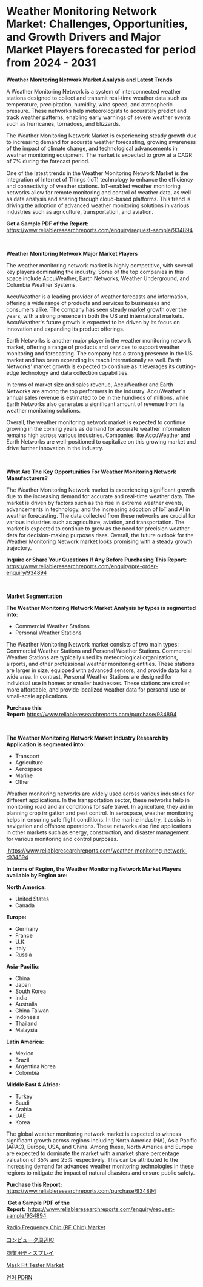 <p><h1>Weather Monitoring Network Market: Challenges, Opportunities, and Growth Drivers and Major Market Players forecasted for period from 2024 - 2031</h1></p><p><strong>Weather Monitoring Network Market Analysis and Latest Trends</strong></p>
<p><p>A Weather Monitoring Network is a system of interconnected weather stations designed to collect and transmit real-time weather data such as temperature, precipitation, humidity, wind speed, and atmospheric pressure. These networks help meteorologists to accurately predict and track weather patterns, enabling early warnings of severe weather events such as hurricanes, tornadoes, and blizzards. </p><p>The Weather Monitoring Network Market is experiencing steady growth due to increasing demand for accurate weather forecasting, growing awareness of the impact of climate change, and technological advancements in weather monitoring equipment. The market is expected to grow at a CAGR of 7% during the forecast period.</p><p>One of the latest trends in the Weather Monitoring Network Market is the integration of Internet of Things (IoT) technology to enhance the efficiency and connectivity of weather stations. IoT-enabled weather monitoring networks allow for remote monitoring and control of weather data, as well as data analysis and sharing through cloud-based platforms. This trend is driving the adoption of advanced weather monitoring solutions in various industries such as agriculture, transportation, and aviation.</p></p>
<p><strong>Get a Sample PDF of the Report:&nbsp;</strong> <a href="https://www.reliableresearchreports.com/enquiry/request-sample/934894">https://www.reliableresearchreports.com/enquiry/request-sample/934894</a></p>
<p>&nbsp;</p>
<p><strong>Weather Monitoring Network Major Market Players</strong></p>
<p><p>The weather monitoring network market is highly competitive, with several key players dominating the industry. Some of the top companies in this space include AccuWeather, Earth Networks, Weather Underground, and Columbia Weather Systems. </p><p>AccuWeather is a leading provider of weather forecasts and information, offering a wide range of products and services to businesses and consumers alike. The company has seen steady market growth over the years, with a strong presence in both the US and international markets. AccuWeather's future growth is expected to be driven by its focus on innovation and expanding its product offerings.</p><p>Earth Networks is another major player in the weather monitoring network market, offering a range of products and services to support weather monitoring and forecasting. The company has a strong presence in the US market and has been expanding its reach internationally as well. Earth Networks' market growth is expected to continue as it leverages its cutting-edge technology and data collection capabilities.</p><p>In terms of market size and sales revenue, AccuWeather and Earth Networks are among the top performers in the industry. AccuWeather's annual sales revenue is estimated to be in the hundreds of millions, while Earth Networks also generates a significant amount of revenue from its weather monitoring solutions.</p><p>Overall, the weather monitoring network market is expected to continue growing in the coming years as demand for accurate weather information remains high across various industries. Companies like AccuWeather and Earth Networks are well-positioned to capitalize on this growing market and drive further innovation in the industry.</p></p>
<p>&nbsp;</p>
<p><strong>What Are The Key Opportunities For Weather Monitoring Network Manufacturers?</strong></p>
<p><p>The Weather Monitoring Network market is experiencing significant growth due to the increasing demand for accurate and real-time weather data. The market is driven by factors such as the rise in extreme weather events, advancements in technology, and the increasing adoption of IoT and AI in weather forecasting. The data collected from these networks are crucial for various industries such as agriculture, aviation, and transportation. The market is expected to continue to grow as the need for precision weather data for decision-making purposes rises. Overall, the future outlook for the Weather Monitoring Network market looks promising with a steady growth trajectory.</p></p>
<p><strong>Inquire or Share Your Questions If Any Before Purchasing This Report:</strong> <a href="https://www.reliableresearchreports.com/enquiry/pre-order-enquiry/934894">https://www.reliableresearchreports.com/enquiry/pre-order-enquiry/934894</a></p>
<p>&nbsp;</p>
<p><strong>Market Segmentation</strong></p>
<p><strong>The Weather Monitoring Network Market Analysis by types is segmented into:</strong></p>
<p><ul><li>Commercial Weather Stations</li><li>Personal Weather Stations</li></ul></p>
<p><p>The Weather Monitoring Network market consists of two main types: Commercial Weather Stations and Personal Weather Stations. Commercial Weather Stations are typically used by meteorological organizations, airports, and other professional weather monitoring entities. These stations are larger in size, equipped with advanced sensors, and provide data for a wide area. In contrast, Personal Weather Stations are designed for individual use in homes or smaller businesses. These stations are smaller, more affordable, and provide localized weather data for personal use or small-scale applications.</p></p>
<p><strong>Purchase this Report:&nbsp;</strong><a href="https://www.reliableresearchreports.com/purchase/934894">https://www.reliableresearchreports.com/purchase/934894</a></p>
<p>&nbsp;</p>
<p><strong>The Weather Monitoring Network Market Industry Research by Application is segmented into:</strong></p>
<p><ul><li>Transport</li><li>Agriculture</li><li>Aerospace</li><li>Marine</li><li>Other</li></ul></p>
<p><p>Weather monitoring networks are widely used across various industries for different applications. In the transportation sector, these networks help in monitoring road and air conditions for safe travel. In agriculture, they aid in planning crop irrigation and pest control. In aerospace, weather monitoring helps in ensuring safe flight conditions. In the marine industry, it assists in navigation and offshore operations. These networks also find applications in other markets such as energy, construction, and disaster management for various monitoring and control purposes.</p></p>
<p><a href="https://www.reliableresearchreports.com/weather-monitoring-network-r934894">&nbsp;https://www.reliableresearchreports.com/weather-monitoring-network-r934894</a></p>
<p><strong>In terms of Region, the Weather Monitoring Network Market Players available by Region are:</strong></p>
<p>
    <p> <strong> North America: </strong>
        <ul>
            <li>United States</li>
            <li>Canada</li>
        </ul>
        </p> 
    <p> <strong> Europe: </strong>
        <ul>
            <li>Germany</li>
            <li>France</li>
            <li>U.K.</li>
            <li>Italy</li>
            <li>Russia</li>
        </ul>
        </p> 
    <p> <strong> Asia-Pacific: </strong>
        <ul>
            <li>China</li>
            <li>Japan</li>
            <li>South Korea</li>
            <li>India</li>
            <li>Australia</li>
            <li>China Taiwan</li>
            <li>Indonesia</li>
            <li>Thailand</li>
            <li>Malaysia</li>
        </ul>
        </p> 
    <p> <strong> Latin America: </strong>
        <ul>
            <li>Mexico</li>
            <li>Brazil</li>
            <li>Argentina Korea</li>
            <li>Colombia</li>
        </ul>
        </p> 
    <p> <strong> Middle East & Africa: </strong>
        <ul>
            <li>Turkey</li>
            <li>Saudi</li>
            <li>Arabia</li>
            <li>UAE</li>
            <li>Korea</li>
        </ul>
    </p>
    </p>
<p><p>The global weather monitoring network market is expected to witness significant growth across regions including North America (NA), Asia Pacific (APAC), Europe, USA, and China. Among these, North America and Europe are expected to dominate the market with a market share percentage valuation of 35% and 25% respectively. This can be attributed to the increasing demand for advanced weather monitoring technologies in these regions to mitigate the impact of natural disasters and ensure public safety.</p></p>
<p><strong>Purchase this Report: </strong><a href="https://www.reliableresearchreports.com/purchase/934894">https://www.reliableresearchreports.com/purchase/934894</a></p>
<p>&nbsp;<strong>Get a Sample PDF of the Report:&nbsp;&nbsp;</strong><a href="https://www.reliableresearchreports.com/enquiry/request-sample/934894">https://www.reliableresearchreports.com/enquiry/request-sample/934894</a></p>
<p><strong></strong></p>
<p><p><a href="https://www.linkedin.com/pulse/radio-frequency-chip-rf-market-size-trends-complete-industry-48sie">Radio Frequency Chip (RF Chip) Market</a></p><p><a href="https://medium.com/@eugenethompson65/%E3%82%B3%E3%83%B3%E3%83%94%E3%83%A5%E3%83%BC%E3%82%BF%E5%91%A8%E8%BE%BA%E6%A9%9F%E5%99%A8ic%E5%B8%82%E5%A0%B4%E3%81%AE%E5%B1%95%E6%9C%9B-%E6%A5%AD%E7%95%8C%E6%A6%82%E8%A6%81%E3%81%A8%E4%BA%88%E6%B8%AC-2024%E5%B9%B4%E3%81%8B%E3%82%892031%E5%B9%B4-96832123137c">コンピュータ周辺IC</a></p><p><a href="https://github.com/oqxogxyvqe90775/Market-Research-Report-List-2/blob/main/694025156298.md">商業用ディスプレイ</a></p><p><a href="https://www.linkedin.com/pulse/mask-fit-tester-market-trends-forecast-competitive-analysis-2031-4uwfe">Mask Fit Tester Market</a></p><p><a href="https://medium.com/@lilmama456456/%EC%82%BC%EB%AA%AC-pdrn-%EC%8B%9C%EC%9E%A5-%EB%B3%B4%EA%B3%A0%EC%84%9C%EB%8A%94-%EC%9D%B4-%EC%8B%9C%EC%9E%A5%EC%9D%98-%EC%B5%9C%EC%8B%A0-%ED%8A%B8%EB%A0%8C%EB%93%9C%EC%99%80-%EC%84%B1%EC%9E%A5-%EA%B8%B0%ED%9A%8C%EB%A5%BC-%EB%B0%9D%ED%98%80%EC%A4%8D%EB%8B%88%EB%8B%A4-5bd5d97e4ad0">연어 PDRN</a></p></p>
